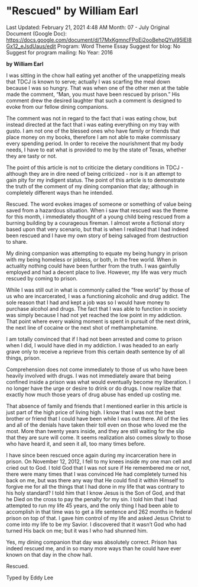 # "Rescued" by William Earl

Last Updated: February 21, 2021 4:48 AM
Month: 07 - July
Original Document (Google Doc): https://docs.google.com/document/d/17MxKgmncFPoEj2ooBehpQYuI95IEI8Gx12_eJsdUaus/edit
Program: Word Theme Essay
Suggest for blog: No
Suggest for program mailing: No
Year: 2016

**by William Earl**

I was sitting in the chow hall eating yet another of the unappetizing meals that TDCJ is known to serve; actually I was scarfing the meal down because I was so hungry. That was when one of the other men at the table made the comment, “Man, you must have been rescued by prison.” His comment drew the desired laughter that such a comment is designed to evoke from our fellow dining companions.

The comment was not in regard to the fact that i was eating chow, but instead directed at the fact that i was eating everything on my tray with gusto. I am not one of the blessed ones who have family or friends that place money on my books, therefore I am not able to make commissary every spending period. In order to receive the nourishment that my body needs, I have to eat what is provided to me by the state of Texas, whether they are tasty or not.

The point of this article is not to criticize the dietary conditions in TDCJ - although they are in dire need of being criticized - nor is it an attempt to gain pity for my indigent status. The point of this article is to demonstrate the truth of the comment of my dining companion that day; although in completely different ways than he intended.

Rescued. The word evokes images of someone or something of value being saved from a hazardous situation. When i saw that rescued was the theme for this month, i immediately thought of a young child being rescued from a burning building by a courageous fireman. I almost wrote a fictional story based upon that very scenario, but that is when I realized that I had indeed been rescued and I have my own story of being salvaged from destruction to share.

My dining companion was attempting to equate my being hungry in prison with my being homeless or jobless, or both, in the free world. When in actuality nothing could have been further from the truth. I was gainfully employed and had a decent place to live. However, my life was very much rescued by coming to prison.

While I was still out in what is commonly called the “free world” by those of us who are incarcerated, I was a functioning alcoholic and drug addict. The sole reason that I had and kept a job was so I would have money to purchase alcohol and drugs. The fact that I was able to function in society was simply because I had not yet reached the low point in my addiction. That point where every waking moment is spent in pursuit of the next drink, the next line of cocaine or the next shot of methamphetamine.

I am totally convinced that if I had not been arrested and come to prison when I did, I would have died in my addiction. I was headed to an early grave only to receive a reprieve from this certain death sentence by of all things, prison.

Comprehension does not come immediately to those of us who have been heavily involved with drugs. I was not immediately aware that being confined inside a prison was what would eventually become my liberation. I no longer have the urge or desire to drink or do drugs. I now realize that exactly how much those years of drug abuse has ended up costing me.

That absence of family and friends that I mentioned earlier in this article is just part of the high price of living high. I know that I was not the best brother or friend that I could have been while I was out there. All of the lies and all of the denials have taken their toll even on those who loved me the most. More than twenty years inside, and they are still waiting for the slip that they are sure will come. It seems realization also comes slowly to those who have heard it, and seen it all, too many times before.

I have since been rescued once again during my incarceration here in prison. On November 12, 2012, I fell to my knees inside my one man cell and cried out to God. I told God that I was not sure if He remembered me or not, there were many times that I was convinced He had completely turned his back on me, but was there any way that He could find it within Himself to forgive me for all the things that I had done in my life that was contrary to his holy standard? I told him that I know Jesus is the Son of God, and that he Died on the cross to pay the penalty for my sin. I told him that I had attempted to run my life 45 years, and the only thing I had been able to accomplish in that time was to get a life sentence and 262 months in federal prison on top of that. I gave him control of my life and asked Jesus Christ to come into my life to be my Savior. I discovered that it wasn’t God who had turned His back on me; but it was I who had shunned him.

Yes, my dining companion that day was absolutely correct. Prison has indeed rescued me, and in so many more ways than he could have ever known on that day in the chow hall.

Rescued.

Typed by Eddy Lee